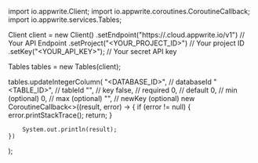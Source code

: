 import io.appwrite.Client;
import io.appwrite.coroutines.CoroutineCallback;
import io.appwrite.services.Tables;

Client client = new Client()
    .setEndpoint("https://<REGION>.cloud.appwrite.io/v1") // Your API Endpoint
    .setProject("<YOUR_PROJECT_ID>") // Your project ID
    .setKey("<YOUR_API_KEY>"); // Your secret API key

Tables tables = new Tables(client);

tables.updateIntegerColumn(
    "<DATABASE_ID>", // databaseId
    "<TABLE_ID>", // tableId
    "", // key
    false, // required
    0, // default
    0, // min (optional)
    0, // max (optional)
    "", // newKey (optional)
    new CoroutineCallback<>((result, error) -> {
        if (error != null) {
            error.printStackTrace();
            return;
        }

        System.out.println(result);
    })
);

